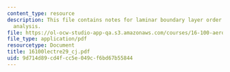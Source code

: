 ```yaml
---
content_type: resource
description: This file contains notes for laminar boundary layer order of magnitude
  analysis.
file: https://ol-ocw-studio-app-qa.s3.amazonaws.com/courses/16-100-aerodynamics-fall-2005/9d714d89cd4fcc5e049cf6bd67b55844_16100lectre29_cj.pdf
file_type: application/pdf
resourcetype: Document
title: 16100lectre29_cj.pdf
uid: 9d714d89-cd4f-cc5e-049c-f6bd67b55844
---
```

